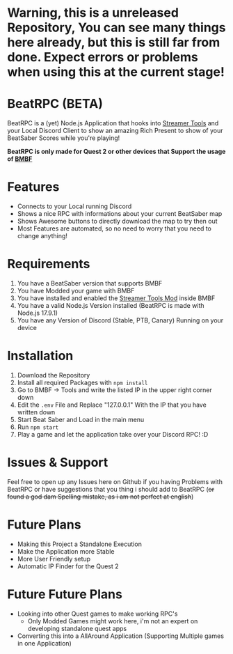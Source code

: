 # **Warning, this is a unreleased Repository, You can see many things here already, but this is still far from done. Expect errors or problems when using this at the current stage!**

# BeatRPC (BETA)
BeatRPC is a (yet) Node.js Application that hooks into [Streamer Tools](https://github.com/EnderdracheLP/streamer-tools) and your Local Discord Client to show an amazing Rich Present to show of your BeatSaber Scores while you're playing!

**BeatRPC is only made for Quest 2 or other devices that Support the usage of [BMBF]()**

# Features
* Connects to your Local running Discord
* Shows a nice RPC with informations about your current BeatSaber map
* Shows Awesome buttons to directly download the map to try then out
* Most Features are automated, so no need to worry that you need to change anything!

# Requirements
1. You have a BeatSaber version that supports BMBF
2. You have Modded your game with BMBF
3. You have installed and enabled the [Streamer Tools Mod](https://github.com/EnderdracheLP/streamer-tools) inside BMBF
4. You have a valid Node.js Version installed (BeatRPC is made with Node.js 17.9.1)
5. You have any Version of Discord (Stable, PTB, Canary) Running on your device

# Installation
1. Download the Repository
2. Install all required Packages with `npm install`
3. Go to BMBF -> Tools and write the listed IP in the upper right corner down
4. Edit the `.env` File and Replace "127.0.0.1" With the IP that you have written down
5. Start Beat Saber and Load in the main menu
6. Run `npm start`
7. Play a game and let the application take over your Discord RPC! :D

# Issues & Support
Feel free to open up any Issues here on Github if you having Problems with BeatRPC or have suggestions that you thing i should add to BeatRPC (~~or found a god dam Spelling mistake, as i am not perfect at english~~)

# Future Plans
* Making this Project a Standalone Execution
* Make the Application more Stable
* More User Friendly setup
* Automatic IP Finder for the Quest 2

# Future Future Plans
* Looking into other Quest games to make working RPC's
  * Only Modded Games might work here, i'm not an expert on developing standalone quest apps
* Converting this into a AllAround Application (Supporting Multiple games in one Application)